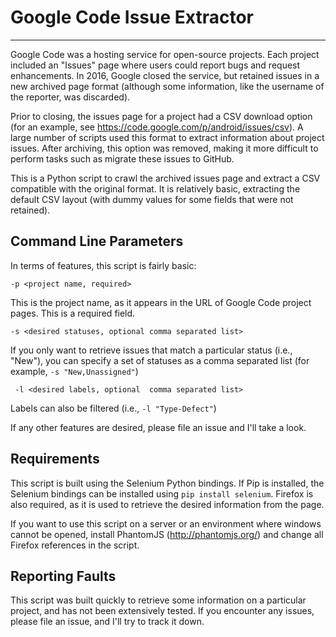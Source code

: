 # Google Code Issue Extractor
------------------------

Google Code was a hosting service for open-source projects. Each project included an "Issues" page where users could report bugs and request enhancements. In 2016, Google closed the service, but retained issues in a new archived page format (although some information, like the username of the reporter, was discarded).

Prior to closing, the issues page for a project had a CSV download option (for an example, see https://code.google.com/p/android/issues/csv). A large number of scripts used this format to extract information about project issues. After archiving, this option was removed, making it more difficult to perform tasks such as migrate these issues to GitHub. 

This is a Python script to crawl the archived issues page and extract a CSV compatible with the original format. It is relatively basic, extracting the default CSV layout (with dummy values for some fields that were not retained). 

Command Line Parameters
------------------------

In terms of features, this script is fairly basic:

`-p <project name, required>`

This is the project name, as it appears in the URL of Google Code project pages. This is a required field.

`-s <desired statuses, optional comma separated list>`

If you only want to retrieve issues that match a particular status (i.e., "New"), you can specify a set of statuses as a comma separated list (for example, `-s "New,Unassigned"`)

` -l <desired labels, optional  comma separated list>`

Labels can also be filtered (i.e., `-l "Type-Defect"`)

If any other features are desired, please file an issue and I'll take a look.

Requirements
------------------------

This script is built using the Selenium Python bindings. If Pip is installed, the Selenium bindings can be installed using `pip install selenium`. Firefox is also required, as it is used to retrieve the desired information from the page. 

If you want to use this script on a server or an environment where windows cannot be opened, install PhantomJS (http://phantomjs.org/) and change all Firefox references in the script. 

Reporting Faults
------------------------

This script was built quickly to retrieve some information on a particular project, and has not been extensively tested. If you encounter any issues, please file an issue, and I'll try to track it down.

